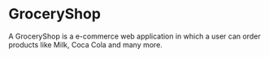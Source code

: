 # GroceryShop
A GroceryShop is a e-commerce web application in which a user can order products like  Milk, Coca Cola and many more.
